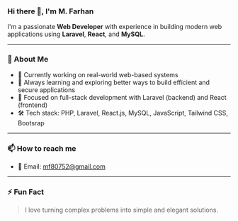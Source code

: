### Hi there 👋, I'm M. Farhan

I'm a passionate **Web Developer** with experience in building modern web applications using **Laravel**, **React**, and **MySQL**.

---

### 🚀 About Me
- 🔭 Currently working on real-world web-based systems
- 🧠 Always learning and exploring better ways to build efficient and secure applications
- 💼 Focused on full-stack development with Laravel (backend) and React (frontend)
- 🛠️ Tech stack: PHP, Laravel, React.js, MySQL, JavaScript, Tailwind CSS, Bootsrap

---

### 📫 How to reach me
- 💬 Email: mf80752@gmail.com


---

### ⚡ Fun Fact
> I love turning complex problems into simple and elegant solutions.
